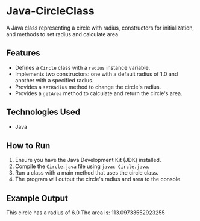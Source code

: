 # Java-CircleClass

A Java class representing a circle with radius, constructors for initialization, and methods to set radius and calculate area.

## Features

* Defines a `Circle` class with a `radius` instance variable.
* Implements two constructors: one with a default radius of 1.0 and another with a specified radius.
* Provides a `setRadius` method to change the circle's radius.
* Provides a `getArea` method to calculate and return the circle's area.

## Technologies Used

* Java

## How to Run

1.  Ensure you have the Java Development Kit (JDK) installed.
2.  Compile the `Circle.java` file using `javac Circle.java`.
3.  Run a class with a main method that uses the circle class.
4.  The program will output the circle's radius and area to the console.

## Example Output
This circle has a radius of 6.0
The area is: 113.09733552923255
